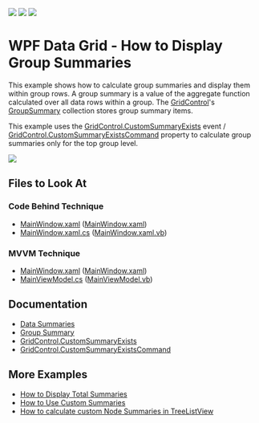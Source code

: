 <!-- default badges list -->
![](https://img.shields.io/endpoint?url=https://codecentral.devexpress.com/api/v1/VersionRange/128650049/21.1.5%2B)
[![](https://img.shields.io/badge/Open_in_DevExpress_Support_Center-FF7200?style=flat-square&logo=DevExpress&logoColor=white)](https://supportcenter.devexpress.com/ticket/details/E1637)
[![](https://img.shields.io/badge/📖_How_to_use_DevExpress_Examples-e9f6fc?style=flat-square)](https://docs.devexpress.com/GeneralInformation/403183)
<!-- default badges end -->
# WPF Data Grid - How to Display Group Summaries

This example shows how to calculate group summaries and display them within group rows. A group summary is a value of the aggregate function calculated over all data rows within a group. The [GridControl](https://docs.devexpress.com/WPF/DevExpress.Xpf.Grid.GridControl)'s [GroupSummary](https://docs.devexpress.com/WPF/DevExpress.Xpf.Grid.GridControl.GroupSummary) collection stores group summary items.

This example uses the [GridControl.CustomSummaryExists](https://docs.devexpress.com/WPF/DevExpress.Xpf.Grid.GridControl.CustomSummaryExists) event / [GridControl.CustomSummaryExistsCommand](https://docs.devexpress.com/WPF/DevExpress.Xpf.Grid.GridControl.CustomSummaryExistsCommand) property to calculate group summaries only for the top group level.

![](https://docs.devexpress.com/WPF/images/GridControl_CustomSummaryExistsCommand.png)

<!-- default file list -->

## Files to Look At

### Code Behind Technique

- [MainWindow.xaml](./CS/DisplayGroupSummaries_CodeBehind/MainWindow.xaml) ([MainWindow.xaml](./VB/DisplayGroupSummaries_CodeBehind/MainWindow.xaml))
- [MainWindow.xaml.cs](./CS/DisplayGroupSummaries_CodeBehind/MainWindow.xaml.cs#L62-L64) ([MainWindow.xaml.vb](./VB/DisplayGroupSummaries_CodeBehind/MainWindow.xaml.vb#L64-L66))

### MVVM Technique

- [MainWindow.xaml](./CS/DisplayGroupSummaries_MVVM/MainWindow.xaml) ([MainWindow.xaml](./VB/DisplayGroupSummaries_MVVM/MainWindow.xaml))
- [MainViewModel.cs](./CS/DisplayGroupSummaries_MVVM/MainViewModel.cs#L54-L57) ([MainViewModel.vb](./VB/DisplayGroupSummaries_MVVM/MainViewModel.vb#L56-L59))

<!-- default file list end -->

## Documentation

- [Data Summaries](https://docs.devexpress.com/WPF/7354/controls-and-libraries/data-grid/data-summaries)
- [Group Summary](https://docs.devexpress.com/WPF/6127/controls-and-libraries/data-grid/data-summaries/group-summary)
- [GridControl.CustomSummaryExists](https://docs.devexpress.com/WPF/DevExpress.Xpf.Grid.GridControl.CustomSummaryExists)
- [GridControl.CustomSummaryExistsCommand](https://docs.devexpress.com/WPF/DevExpress.Xpf.Grid.GridControl.CustomSummaryExistsCommand)

## More Examples

- [How to Display Total Summaries](https://github.com/DevExpress-Examples/how-to-display-total-summaries-e1636)
- [How to Use Custom Summaries](https://github.com/DevExpress-Examples/how-to-summarize-empty-cells-e948)
- [How to calculate custom Node Summaries in TreeListView](https://github.com/DevExpress-Examples/how-to-calculate-custom-node-summaries-in-treelistview-t506349)
